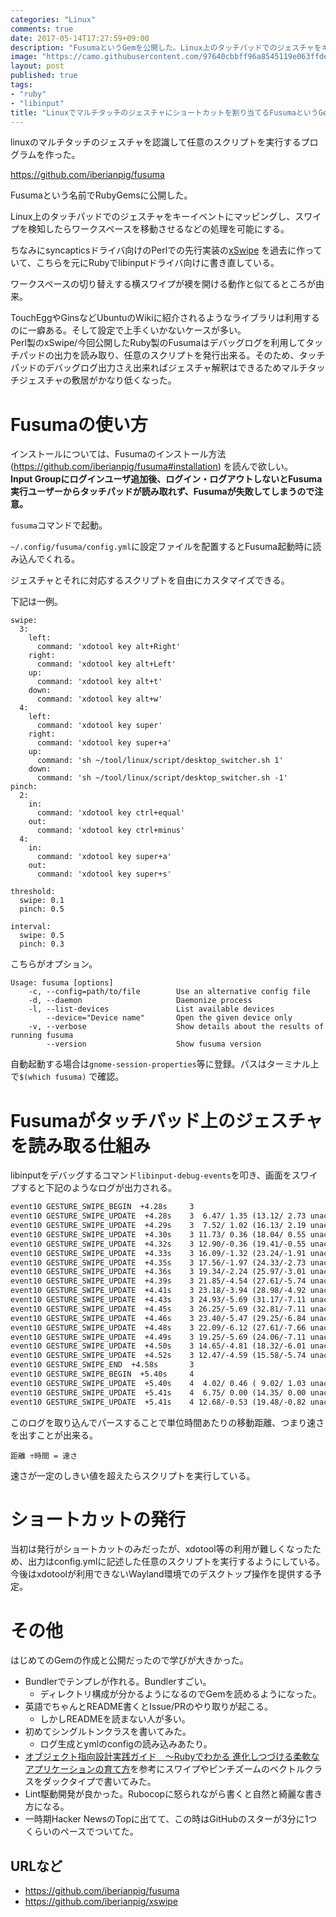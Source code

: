 ```yaml
---
categories: "Linux"
comments: true
date: 2017-05-14T17:27:59+09:00
description: "FusumaというGemを公開した。Linux上のタッチパッドでのジェスチャをキーイベントにマッピングし、スワイプを検知したらワークスペースを移動させるなどの処理を可能にする。"
image: "https://camo.githubusercontent.com/97640cbbff96a8545119e063ffdeb31954d3f739/68747470733a2f2f692e6779617a6f2e636f6d2f37353766656635323633313062396436386636386538306562316534353430662e706e67"
layout: post
published: true
tags:
- "ruby"
- "libinput"
title: "Linuxでマルチタッチのジェスチャにショートカットを割り当てるFusumaというGemを作った"
---
```


linuxのマルチタッチのジェスチャを認識して任意のスクリプトを実行するプログラムを作った。

https://github.com/iberianpig/fusuma

Fusumaという名前でRubyGemsに公開した。

Linux上のタッチパッドでのジェスチャをキーイベントにマッピングし、スワイプを検知したらワークスペースを移動させるなどの処理を可能にする。

ちなみにsyncapticsドライバ向けのPerlでの先行実装の[xSwipe](https://github.com/iberianpig/xswipe) を過去に作っていて、こちらを元にRubyでlibinputドライバ向けに書き直している。

ワークスペースの切り替えする横スワイプが襖を開ける動作と似てるところが由来。

TouchEggやGinsなどUbuntuのWikiに紹介されるようなライブラリは利用するのに一癖ある。そして設定で上手くいかないケースが多い。  
Perl製のxSwipe/今回公開したRuby製のFusumaはデバッグログを利用してタッチパッドの出力を読み取り、任意のスクリプトを発行出来る。そのため、タッチパッドのデバッグログ出力さえ出来ればジェスチャ解釈はできるためマルチタッチジェスチャの敷居がかなり低くなった。


# Fusumaの使い方
インストールについては、Fusumaのインストール方法(https://github.com/iberianpig/fusuma#installation) を読んで欲しい。  
**Input Groupにログインユーザ追加後、ログイン・ログアウトしないとFusuma実行ユーザーからタッチパッドが読み取れず、Fusumaが失敗してしまうので注意。**

`fusuma`コマンドで起動。 

`~/.config/fusuma/config.yml`に設定ファイルを配置するとFusuma起動時に読み込んでくれる。

ジェスチャとそれに対応するスクリプトを自由にカスタマイズできる。

下記は一例。
```
swipe:
  3:
    left:
      command: 'xdotool key alt+Right'
    right:
      command: 'xdotool key alt+Left'
    up:
      command: 'xdotool key alt+t'
    down:
      command: 'xdotool key alt+w'
  4:
    left:
      command: 'xdotool key super'
    right:
      command: 'xdotool key super+a'
    up:
      command: 'sh ~/tool/linux/script/desktop_switcher.sh 1'
    down:
      command: 'sh ~/tool/linux/script/desktop_switcher.sh -1'
pinch:
  2:
    in:
      command: 'xdotool key ctrl+equal'
    out:
      command: 'xdotool key ctrl+minus'
  4:
    in:
      command: 'xdotool key super+a'
    out:
      command: 'xdotool key super+s'

threshold:
  swipe: 0.1
  pinch: 0.5

interval:
  swipe: 0.5
  pinch: 0.3
```


 こちらがオプション。

```
Usage: fusuma [options]
    -c, --config=path/to/file        Use an alternative config file
    -d, --daemon                     Daemonize process
    -l, --list-devices               List available devices
        --device="Device name"       Open the given device only
    -v, --verbose                    Show details about the results of running fusuma
        --version                    Show fusuma version
```



自動起動する場合は`gnome-session-properties`等に登録。パスはターミナル上で`$(which fusuma)` で確認。


# Fusumaがタッチパッド上のジェスチャを読み取る仕組み

libinputをデバッグするコマンド`libinput-debug-events`を叩き、画面をスワイプすると下記のようなログが出力される。

```md
event10 GESTURE_SWIPE_BEGIN  +4.28s     3
event10 GESTURE_SWIPE_UPDATE  +4.28s    3  6.47/ 1.35 (13.12/ 2.73 unaccelerated)
event10 GESTURE_SWIPE_UPDATE  +4.29s    3  7.52/ 1.02 (16.13/ 2.19 unaccelerated)
event10 GESTURE_SWIPE_UPDATE  +4.30s    3 11.73/ 0.36 (18.04/ 0.55 unaccelerated)
event10 GESTURE_SWIPE_UPDATE  +4.32s    3 12.90/-0.36 (19.41/-0.55 unaccelerated)
event10 GESTURE_SWIPE_UPDATE  +4.33s    3 16.09/-1.32 (23.24/-1.91 unaccelerated)
event10 GESTURE_SWIPE_UPDATE  +4.35s    3 17.56/-1.97 (24.33/-2.73 unaccelerated)
event10 GESTURE_SWIPE_UPDATE  +4.36s    3 19.34/-2.24 (25.97/-3.01 unaccelerated)
event10 GESTURE_SWIPE_UPDATE  +4.39s    3 21.85/-4.54 (27.61/-5.74 unaccelerated)
event10 GESTURE_SWIPE_UPDATE  +4.41s    3 23.18/-3.94 (28.98/-4.92 unaccelerated)
event10 GESTURE_SWIPE_UPDATE  +4.43s    3 24.93/-5.69 (31.17/-7.11 unaccelerated)
event10 GESTURE_SWIPE_UPDATE  +4.45s    3 26.25/-5.69 (32.81/-7.11 unaccelerated)
event10 GESTURE_SWIPE_UPDATE  +4.46s    3 23.40/-5.47 (29.25/-6.84 unaccelerated)
event10 GESTURE_SWIPE_UPDATE  +4.48s    3 22.09/-6.12 (27.61/-7.66 unaccelerated)
event10 GESTURE_SWIPE_UPDATE  +4.49s    3 19.25/-5.69 (24.06/-7.11 unaccelerated)
event10 GESTURE_SWIPE_UPDATE  +4.50s    3 14.65/-4.81 (18.32/-6.01 unaccelerated)
event10 GESTURE_SWIPE_UPDATE  +4.52s    3 12.47/-4.59 (15.58/-5.74 unaccelerated)
event10 GESTURE_SWIPE_END  +4.58s       3
event10 GESTURE_SWIPE_BEGIN  +5.40s     4
event10 GESTURE_SWIPE_UPDATE  +5.40s    4  4.02/ 0.46 ( 9.02/ 1.03 unaccelerated)
event10 GESTURE_SWIPE_UPDATE  +5.41s    4  6.75/ 0.00 (14.35/ 0.00 unaccelerated)
event10 GESTURE_SWIPE_UPDATE  +5.41s    4 12.68/-0.53 (19.48/-0.82 unaccelerated)
```

このログを取り込んでパースすることで単位時間あたりの移動距離、つまり速さを出すことが出来る。

`距離 ÷時間 = 速さ`

速さが一定のしきい値を超えたらスクリプトを実行している。

# ショートカットの発行
当初は発行がショートカットのみだったが、xdotool等の利用が難しくなったため、出力はconfig.ymlに記述した任意のスクリプトを実行するようにしている。
今後はxdotoolが利用できないWayland環境でのデスクトップ操作を提供する予定。

# その他

はじめてのGemの作成と公開だったので学びが大きかった。

* Bundlerでテンプレが作れる。Bundlerすごい。
  * ディレクトリ構成が分かるようになるのでGemを読めるようになった。
* 英語でちゃんとREADME書くとIssue/PRのやり取りが起こる。
  * しかしREADMEを読まない人が多い。
* 初めてシングルトンクラスを書いてみた。
  * ログ生成とymlのconfigの読み込みあたり。
* [オブジェクト指向設計実践ガイド　～Rubyでわかる 進化しつづける柔軟なアプリケーションの育て方](https://www.amazon.co.jp/dp/B01L8SEVYI/ref=dp-kindle-redirect?_encoding=UTF8&btkr=1)を参考にスワイプやピンチズームのベクトルクラスをダックタイプで書いてみた。
* Lint駆動開発が良かった。Rubocopに怒られながら書くと自然と綺麗な書き方になる。
* 一時期Hacker NewsのTopに出てて、この時はGitHubのスターが3分に1つくらいのペースでついてた。

## URLなど
* https://github.com/iberianpig/fusuma
* https://github.com/iberianpig/xswipe
